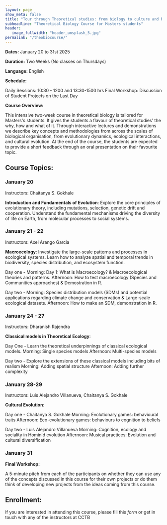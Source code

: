 ```yaml
---
layout: page
show_meta: false
title: "Tour through Theoretical studies: from biology to culture and back"
subheadline: "Theoretical Biology Course for Masters students"
header:
   image_fullwidth: "header_unsplash_5.jpg"
permalink: "/theobiocourse/"
---
```




**Dates:** January 20 to 31st 2025

**Duration:** Two Weeks (No classes on Thursdays)

**Language:** English

**Schedule:**

Daily Sessions:  10:30 - 1200 and 13:30-1500 hrs
Final Workshop: Discussion of Student Projects on the Last Day

**Course Overview:**

This intensive two-week course in theoretical biology is tailored for Masters's students. 
It gives the students a flavour of theoretical studies' the why, how and what of it. 
Through interactive lectures and demonstrations we describe key concepts and methodologies from across the scales of biological organisation, from evolutionary dynamics, ecological interactions, and cultural evolution.
At the end of the course, the students are expected to provide a short feedback through an oral presentation on their favourite topic.

## Course Topics:

### January 20

Instructors: Chaitanya S. Gokhale

**Introduction and Fundamentals of Evolution**: Explore the core principles of evolutionary theory, including mutations, selection, genetic drift and cooperation. Understand the fundamental mechanisms driving the diversity of life on Earth, from molecular processes to social systems.

### January 21 - 22

Instructors: Axel Arango Garcia

**Macroecology**: Investigate the large-scale patterns and processes in ecological systems. Learn how to analyze spatial and temporal trends in biodiversity, species distribution, and ecosystem function.

Day one - 
	Morning: Day 1: What is Macroecology? & Macroecological theories and patterns. 
	Afternoon: How to test macroecology (Species and Communities approaches) & Demostration in R.
	
Day two - 
	Morning: Species distribution models (SDMs) and potential applications regarding climate change and conservation & Large-scale ecological datasets. 
	Afternoon: How to make an SDM, demonstration in R.

### January 24 - 27

Instructors: Dharanish Rajendra

**Classical models in Theoretical Ecology**: 

Day One - 
	Learn the theoretical underpinnings of classical ecological models. 
	Morning: Single species models
	Afternoon: Multi-species models

Day two - 
	Explore the extensions of these classical models including bits of realism 
	Morning: Adding spatial structure
	Afternoon: Adding further complexity

### January 28-29

Instructors: Luis Alejandro Villanueva, Chaitanya S. Gokhale

**Cultural Evolution**: 

Day one - Chaitanya S. Gokhale
	Morning: Evolutionary games: behavioural traits
	Afternoon: Eco-evolutionary games: behaviours to cognition to beliefs
			
Day two - Luis Alejandro Villanueva
	Morning: Cognition, ecology and sociality in Hominid evolution
	Afternoon: Musical practices: Evolution and cultural diversification


### January 31

**Final Workshop:**

A 5-minute pitch from each of the participants on whether they can use any of the concepts discussed in this course for their own projects or do them think of developing new projects from the ideas coming from this course.


## Enrollment:

If you are interested in attending this course, please fill this *form* or get in touch with any of the instructors at CCTB








